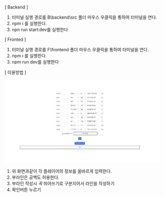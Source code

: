 [ Backend ]

1. 터미널 실행 경로를 B\backend\src 폴더 마우스 우클릭을 통하여 터미널을 연다.
2. npm i 를 실행한다.
3. npn run start:dev를 실행한다

[ Fronted ]

1. 터미널 실행 경로를 F\frontend 폴더 마우스 우클릭을 통하여 터미널을 연다.
2. npm i 를 실행한다.
3. npm run dev를 실행한다

[ 이용방법 ]

![Logo](https://github.com/kkm4512/LOL-In-House-Game/blob/main/%EB%A1%A4_%EB%82%B4%EC%A0%84_%EB%A9%94%EC%9D%B8%ED%99%94%EB%A9%B4.png?raw=true)

1. 위 화면과같이 각 플레이어의 정보를 올바르게 입력한다.
2. 부라인은 공백도 허용한다.
3. 부라인 작성시 *꼭* 띄어쓰기로 구분지어서 라인을 작성하기
4. 확인버튼 누르기
